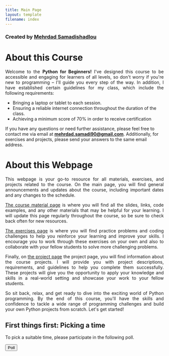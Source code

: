 ```yaml
---
title: Main Page
layout: template
filename: index
--- 
```


### Created by <a href="https://github.com/MehrdadSamadishadlou">Mehrdad Samadishadlou</a>

# About this Course

<p style='text-align: justify;'> 
Welcome to the <b>Python for Beginners!</b>  I've designed this course to be accessible and engaging for learners of all levels, so don't worry if you're new to programming – I'll guide you every step of the way. In addition, I have established certain guidelines for my class, which include the following requirements:

  - Bringing a laptop or tablet to each session.
  - Ensuring a reliable internet connection throughout the duration of the class.
  - Achieving a minimum score of 70% in order to receive certification
  
  
If you have any questions or need further assistance, please feel free to contact me via email at <b>mehrdad.samadi90@gmail.com</b>. Additionally, for exercises and projects, please send your answers to the same email address.
</p>

# About this Webpage

<p style='text-align: justify;'>
This webpage is your go-to resource for all materials, exercises, and projects related to the course. On the main page, you will find general announcements and updates about the course, including important dates and any changes to the schedule.
</p>

<p style='text-align: justify;'>
<a href="https://mehrdadsamadishadlou.github.io/Python_for_Beginners/materials">The course material page</a> is where you will find all the slides, links, code examples, and any other materials that may be helpful for your learning. I will update this page regularly throughout the course, so be sure to check back often for new resources.
</p>

<p style='text-align: justify;'>
<a href="https://mehrdadsamadishadlou.github.io/Python_for_Beginners/nexercises">The exercises page</a> is where you will find practice problems and coding challenges to help you reinforce your learning and improve your skills. I encourage you to work through these exercises on your own and also to collaborate with your fellow students to solve more challenging problems.
</p>

<p style='text-align: justify;'>
Finally, on <a href="https://mehrdadsamadishadlou.github.io/Python_for_Beginners/projects">the project page</a> the project page, you will find information about the course projects. I will provide you with project descriptions, requirements, and guidelines to help you complete them successfully. These projects will give you the opportunity to apply your knowledge and skills in a real-world setting and showcase your work to your fellow students.
</p>

<p style='text-align: justify;'>
So sit back, relax, and get ready to dive into the exciting world of Python programming. By the end of this course, you'll have the skills and confidence to tackle a wide range of programming challenges and build your own Python projects from scratch. Let's get started!
</p>

## First things first: Picking a time

To pick a suitable time, please participate in the following poll.

<a href="https://www.when2meet.com/?20747825-MFjPd" target="_blank"><button>Poll</button></a>
